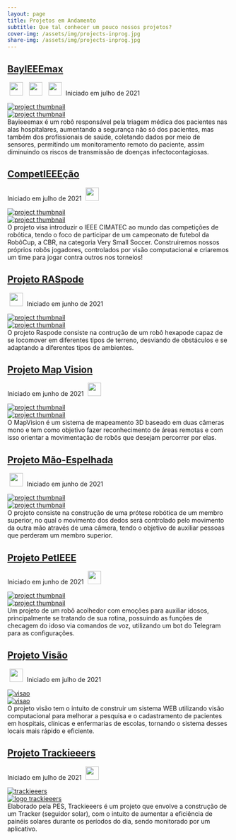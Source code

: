 ```yaml
---
layout: page
title: Projetos em Andamento
subtitle: Que tal conhecer um pouco nossos projetos?
cover-img: /assets/img/projects-inprog.jpg
share-img: /assets/img/projects-inprog.jpg
---
```


<!-- BayIEEEmax -->
<div data-aos="fade-left" data-aos-offset="150"> 
<article class="project-preview-left">
    <a href="https://ieeecimatec.github.io/project-bayieeemax/">
      <h2 class="project-title">BayIEEEmax</h2>      
    </a>
    <p class="project-meta project-meta-left">
        <a href="https://ieeecimatec.github.io/capitulo-RAS/"><img src="{{ 'assets/img/ras_logo.png' | relative_url }}" width="30" hspace="5" class="img-zoom25"></a>
        <a href="https://ieeecimatec.github.io/capitulo-EMBS/"><img src="{{ 'assets/img/embs_logo.png' | relative_url }}" width="30" hspace="5" class="img-zoom25"></a>
        <a href="https://ieeecimatec.github.io/capitulo-PES/"><img src="{{ 'assets/img/pes_logo.png' | relative_url }}" width="30" hspace="5" class="img-zoom25"></a>
        Iniciado em julho de 2021
    </p>    
    <div class="project-image project-image-small">
      <a href="https://ieeecimatec.github.io/project-bayieeemax/">
        <img src="{{ 'assets/img/bayieeemax/baymax_thumb.jpeg' | relative_url }}" alt="project thumbnail" class="img-blur">
      </a>
    </div>
    <div class="project-image project-image-short">
      <a href="https://ieeecimatec.github.io/project-bayieeemax/">
        <img src="{{ 'assets/img/bayieeemax/baymax_thumb.jpeg' | relative_url }}" alt="project thumbnail" class="img-blur">
      </a>
    </div>
    <div class="project-entry">
     Bayieeemax é um robô responsável pela triagem médica dos pacientes nas alas hospitalares, aumentando a segurança não só dos pacientes, mas também dos profissionais de saúde, coletando dados por meio de sensores, permitindo um monitoramento remoto do paciente, assim diminuindo os riscos de transmissão de doenças infectocontagiosas. 
    </div> 
</article>
</div>


<!-- Projeto: CompetIEEEção -->
<div data-aos="fade-right" data-aos-offset="150"> 
<article class="project-preview-right">
    <a href="https://ieeecimatec.github.io/project-competieeecao/">
      <h2 class="project-title">CompetIEEEção</h2>      
    </a>
    <p class="project-meta project-meta-right">
        Iniciado em julho de 2021
        <a href="https://ieeecimatec.github.io/capitulo-RAS/"><img src="{{ 'assets/img/ras_logo.png' | relative_url }}" width="30" hspace="5" class="img-zoom25"></a>
    </p>
    <div class="project-image project-image-small">
      <a href="https://ieeecimatec.github.io/project-competieeecao/">
        <img src="{{ 'assets/img/competieeecao/Logo_comp.jpg' | relative_url }}" alt="project thumbnail" class="img-blur">
      </a>
    </div>
    <div class="project-image project-image-short">
      <a href="https://ieeecimatec.github.io/project-competieeecao/">
        <img src="{{ 'assets/img/competieeecao/Logo_comp.jpg' | relative_url }}" alt="project thumbnail" class="img-blur">
      </a>
    </div>
    <div class="project-entry">
      O projeto visa introduzir o IEEE CIMATEC ao mundo das competições de robótica, tendo o foco de participar de um campeonato de futebol da RobôCup, a CBR, na categoria Very Small Soccer. Construiremos nossos próprios robôs jogadores, controlados por visão computacional e criaremos um time para jogar contra outros nos torneios!
</div> 
</article>
</div>


<!-- Projeto Raspode -->
<div data-aos="fade-left" data-aos-offset="150"> 
<article class="project-preview-left">
    <a href="https://ieeecimatec.github.io/project-raspode/">
      <h2 class="project-title">Projeto RASpode</h2>      
    </a>
    <p class="project-meta project-meta-left">
        <a href="https://ieeecimatec.github.io/capitulo-RAS/"><img src="{{ 'assets/img/ras_logo.png' | relative_url }}" width="30" hspace="5" class="img-zoom25"></a>
        Iniciado em junho de 2021
    </p>    
    <div class="project-image project-image-small">
      <a href="https://ieeecimatec.github.io/project-raspode/">
        <img src="{{ 'assets/img/raspode/raspode_projetos_andamentos.png' | relative_url }}" alt="project thumbnail" class="img-blur">
      </a>
    </div>
    <div class="project-image project-image-short">
      <a href="https://ieeecimatec.github.io/project-raspode/">
        <img src="{{ 'assets/img/raspode/raspode_projetos_andamentos.png' | relative_url }}" alt="project thumbnail" class="img-blur">
      </a>
    </div>
    <div class="project-entry">
      O projeto Raspode consiste na contrução de um robô hexapode capaz de se locomover em diferentes tipos de terreno, desviando de obstáculos e se adaptando a diferentes tipos de ambientes.
    </div> 
</article>
</div>


<!-- Projeto Map Vision -->
<div data-aos="fade-right" data-aos-offset="150"> 
<article class="project-preview-right">
    <a href="https://ieeecimatec.github.io/project-mapvision/">
      <h2 class="project-title">Projeto Map Vision</h2>      
    </a>
    <p class="project-meta project-meta-left">
        Iniciado em junho de 2021
        <a href="https://ieeecimatec.github.io/capitulo-RAS/"><img src="{{ 'assets/img/ras_logo.png' | relative_url }}" width="30" hspace="5" class="img-zoom25"></a>
    </p>    
    <div class="project-image project-image-small">
      <a href="https://ieeecimatec.github.io/project-mapvision/">
        <img src="{{ 'assets/img/mapvision/map_projetos_andamento.png' | relative_url }}" alt="project thumbnail" class="img-blur">
      </a>
    </div>
    <div class="project-image project-image-short">
      <a href="https://ieeecimatec.github.io/project-mapvision/">
        <img src="{{ 'assets/img/mapvision/map_projetos_andamento.png' | relative_url }}" alt="project thumbnail" class="img-blur">
      </a>
    </div>
    <div class="project-entry">
      O MapVision é um sistema de mapeamento 3D baseado em duas câmeras mono e tem como objetivo fazer reconhecimento de áreas remotas e com isso orientar a movimentação de robôs que desejam percorrer por elas.
    </div> 
</article>
</div>

<!-- Projeto Mão-Espelhada -->
<div data-aos="fade-left" data-aos-offset="150"> 
<article class="project-preview-left">
    <a href="https://ieeecimatec.github.io/project-mao_espelhada/">
      <h2 class="project-title">Projeto Mão-Espelhada</h2>      
    </a>
    <p class="project-meta project-meta-left">
        <a href="https://ieeecimatec.github.io/capitulo-RAS/"><img src="{{ 'assets/img/ras_logo.png' | relative_url }}" width="30" hspace="5" class="img-zoom25"></a>
        Iniciado em junho de 2021
    </p>    
    <div class="project-image project-image-small">
      <a href="https://ieeecimatec.github.io/project-mao_espelhada/">
        <img src="{{ 'assets/img/mao_espelhada/logo_mao_espelhada.png' | relative_url }}" alt="project thumbnail" class="img-blur">
      </a>
    </div>
    <div class="project-image project-image-short">
      <a href="https://ieeecimatec.github.io/project-mao_espelhada/">
        <img src="{{ 'assets/img/mao_espelhada/logo_mao_espelhada.png' | relative_url }}" alt="project thumbnail" class="img-blur">
      </a>
    </div>
    <div class="project-entry">
      O projeto consiste na construção de uma prótese robótica de um membro superior, no qual o movimento dos dedos será controlado pelo movimento da outra mão através de uma câmera, tendo o objetivo de auxiliar pessoas que perderam um membro superior. 
    </div> 
</article>
</div>


<!-- Projeto PetIEEE -->
<div data-aos="fade-right" data-aos-offset="150"> 
<article class="project-preview-right">
    <a href="https://ieeecimatec.github.io/project-petieee/">
      <h2 class="project-title">Projeto PetIEEE</h2>      
    </a>
    <p class="project-meta project-meta-right">
        Iniciado em junho de 2021
        <a href="https://ieeecimatec.github.io/capitulo-RAS/"><img src="{{ 'assets/img/ras_logo.png' | relative_url }}" width="30" hspace="5" class="img-zoom25"></a>
    </p>    
    <div class="project-image project-image-small">
      <a href="https://ieeecimatec.github.io/project-petieee/">
        <img src="{{ 'assets/img/petieee/petieee_projetos_andamento.png' | relative_url }}" alt="project thumbnail" class="img-blur">
      </a>
    </div>
    <div class="project-image project-image-short">
      <a href="https://ieeecimatec.github.io/project-petieee/">
        <img src="{{ 'assets/img/petieee/petieee_projetos_andamento.png' | relative_url }}" alt="project thumbnail" class="img-blur">
      </a>
    </div>
    <div class="project-entry">
      Um projeto de um robô acolhedor com emoções para auxiliar idosos, principalmente se tratando de sua rotina, possuindo as funções de checagem do idoso via comandos de voz, utilizando um bot do Telegram para as configurações.
    </div> 
</article>
</div>


<!-- Projeto Visão -->
<div data-aos="fade-left" data-aos-offset="150"> 
<article class="project-preview-left">
    <a href="https://ieeecimatec.github.io/project-projeto_visao/">
      <h2 class="project-title">Projeto Visão</h2>      
    </a>
    <p class="project-meta project-meta-left">
        <a href="https://ieeecimatec.github.io/capitulo-EMBS/"><img src="{{ 'assets/img/embs_logo.png' | relative_url }}" width="30" hspace="5" class="img-zoom25"></a>
        Iniciado em julho de 2021
    </p>
    <div class="project-image project-image-small">
      <a href="https://ieeecimatec.github.io/project-projeto_visao/">
        <img src="{{ 'assets/img/visao/olhoVisao.png' | relative_url }}" alt="visao" class="img-blur">
      </a>
    </div>
    <div class="project-image project-image-short">
      <a href="https://ieeecimatec.github.io/project-projeto_visao/">
        <img src="{{ 'assets/img/visao/olhoVisao.png' | relative_url }}" alt="visao" class="img-blur">
      </a>
    </div>
    <div class="project-entry">
        O projeto visão tem o intuito de construir um sistema WEB utilizando visão computacional para melhorar a pesquisa e o cadastramento de pacientes em hospitais, clínicas e enfermarias de escolas, tornando o sistema desses locais mais rápido e eficiente.
    </div> 
</article>
</div>


<!-- Projeto Trackieeers -->
<div data-aos="fade-right" data-aos-offset="150"> 
<article class="project-preview-right">
    <a href="https://ieeecimatec.github.io/project-projeto_Trackieeers/">
      <h2 class="project-title">Projeto Trackieeers</h2>      
    </a>
    <p class="project-meta project-meta-right">
        Iniciado em julho de 2021
        <a href="https://ieeecimatec.github.io/capitulo-PES/"><img src="{{ 'assets/img/pes_logo.png' | relative_url }}" width="30" hspace="5" class="img-zoom25"></a>
    </p>
    <div class="project-image project-image-small">
      <a href="https://ieeecimatec.github.io/project-projeto_Trackieeers/">
        <img src="{{ 'assets/img/logo-trackieeers.jpg' | relative_url }}" alt="trackieeers" class="img-blur">
      </a>
    </div>
    <div class="project-image project-image-short">
      <a href="https://ieeecimatec.github.io/project-projeto_Trackieeers/">
        <img src="{{ 'assets/img/logo-trackieeers.jpg' | relative_url }}" alt="logo trackieeers" class="img-blur">
      </a>
    </div>
    <div class="project-entry">
      Elaborado pela PES, Trackieeers é um projeto que envolve a construção de um Tracker (seguidor solar), com o intuito de aumentar a eficiência de painéis solares durante os períodos do dia, sendo monitorado por um aplicativo. 
    </div> 
</article>
</div>



